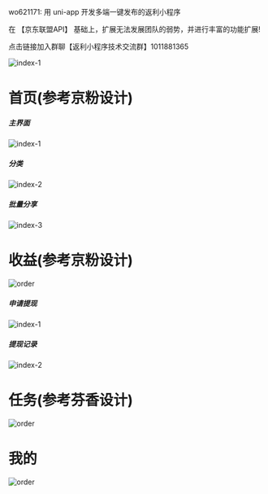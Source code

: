 wo621171: 用 uni-app 开发多端一键发布的返利小程序

在 【京东联盟API】 基础上，扩展无法发展团队的弱势，并进行丰富的功能扩展!

点击链接加入群聊【返利小程序技术交流群】1011881365

![index-1](./images/返利小程序技术交流群群聊二维码.png)

# 首页(参考京粉设计)
##### 主界面
![index-1](./images/index-1.jpg)
##### 分类
![index-2](./images/index-2.jpg)
##### 批量分享
![index-3](./images/index-3.jpg)

# 收益(参考京粉设计)
![order](./images/order.jpg)
##### 申请提现
![index-1](./images/tixian-2.jpg)
##### 提现记录
![index-2](./images/tixian.jpg)

# 任务(参考芬香设计)
![order](./images/task-1.jpg)

# 我的
![order](./images/member.jpg)


